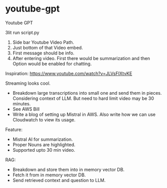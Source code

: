 # youtube-gpt
Youtube GPT


3lit run script.py


1. Side bar Youtube Video Path.
2. Just bottom of that Video embed.
3. First message should be info.
4. After entering video. First there would be summarization and then Option would be enabled for chatting.

Inspiration: https://www.youtube.com/watch?v=JLVsFIXtvKE

Streaming looks cool.

* Breakdown large transcriptions into small one and send them in pieces. Considering context of LLM. But need to hard limit video may be 30 minutes.
* See AWS Bill
* Write a blog of setting up Mistral in AWS. Also write how we can use Cloudwatch to view its usage.

Feature:
- Mistral AI for summarization.
- Proper Nouns are highlighted.
- Supported upto 30 min video.

RAG:
- Breakdown and store them into in memory vector DB.
- Fetch it from in memory vector DB.
- Send retrieved context and question to LLM. 